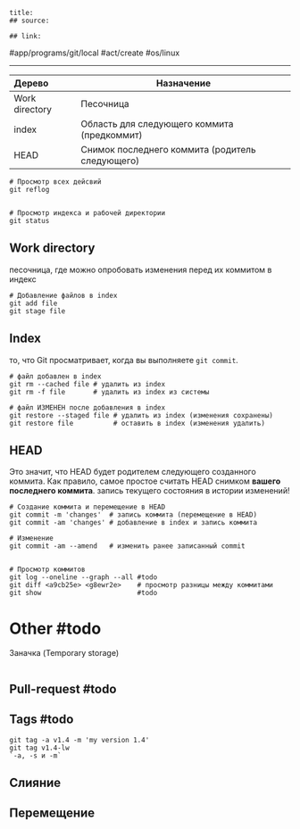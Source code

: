 ```ad-quote
title:
## source:

## link:

```

#app/programs/git/local
#act/create
#os/linux

---

| Дерево         | Назначение                                      |
| :------------- | ----------------------------------------------- |
| Work directory | Песочница                                       |
| index          | Область для следующего коммита (предкоммит)     |
| HEAD           | Снимок последнего коммита (родитель следующего) |

```shell
# Просмотр всех дейсвий
git reflog


# Просмотр индекса и рабочей директории
git status 
```

## Work directory

песочница, где можно опробовать изменения перед их коммитом в индекс

```shell
# Добавление файлов в index
git add file
git stage file
```

## Index

то, что Git просматривает, когда вы выполняете `git commit`.

```shell
# файл добавлен в index
git rm --cached file # удалить из index
git rm -f file 		 # удалить из index из системы

# файл ИЗМЕНЕН после добавления в index
git restore --staged file # удалить из index (изменения сохранены)
git restore file 		  # оставить в index (изменения удалить)
```

## HEAD

Это значит, что HEAD будет родителем следующего созданного коммита. Как правило, самое простое считать HEAD снимком **вашего последнего коммита**.
запись текущего состояния в истории изменений!

```shell
# Создание коммита и перемещение в HEAD
git commit -m 'changes'  # запись коммита (перемещение в HEAD)
git commit -am 'changes' # добавление в index и запись коммита

# Изменение
git commit -am --amend   # изменить ранее записанный commit


# Просмотр коммитов
git log --oneline --graph --all #todo 
git diff <a9cb25e> <g8ewr2e>	# просмотр разницы между коммитами
git show						#todo 
```

# Other #todo

Заначка (Temporary storage)

```shell
```

## Pull-request #todo

## Tags #todo

```shell
git tag -a v1.4 -m 'my version 1.4'
git tag v1.4-lw
`-a, -s и -m`
```

## Слияние

## Перемещение

